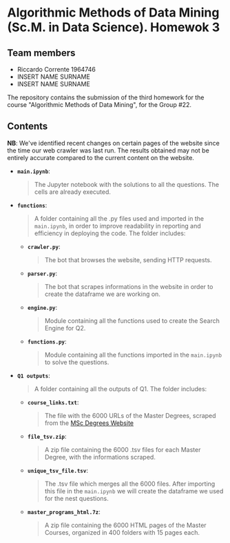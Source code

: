 # Algorithmic Methods of Data Mining (Sc.M. in Data Science). Homewok 3

## Team members
* Riccardo Corrente 1964746
* INSERT NAME SURNAME 
* INSERT NAME SURNAME 

The repository contains the submission of the third homework for the course "Algorithmic Methods of Data Mining", for the Group #22.
## Contents

**NB**: We've identified recent changes on certain pages of the website since the time our web crawler was last run. The results obtained may not be entirely accurate compared to the current content on the website.

* __`main.ipynb`__:
    > The Jupyter notebook with the solutions to all the questions. The cells are already executed.
* __`functions`__:
    > A folder containing all the .py files used and imported in the `main.ipynb`, in order to improve readability in reporting and efficiency in deploying the code. The folder includes:
    * __`crawler.py`__:
        > The bot that browses the website, sending HTTP requests.
    * __`parser.py`__:
        > The bot that scrapes informations in the website in order to create the dataframe we are working on.
    * __`engine.py`__:
        > Module containing all the functions used to create the Search Engine for Q2.
    * __`functions.py`__:
        > Module containing all the functions imported in the `main.ipynb` to solve the questions.
* __`Q1 outputs`__:
    > A folder containing all the outputs of Q1. The folder includes:
    * __`course_links.txt`__:
        > The file with the 6000 URLs of the Master Degrees, scraped from the [MSc Degrees Website](https://www.findamasters.com/masters-degrees/msc-degrees/)
    * __`file_tsv.zip`__:
        > A zip file containing the 6000 .tsv files for each Master Degree, with the informations scraped.
    * __`unique_tsv_file.tsv`__:
        > The .tsv file which merges all the 6000 files. After importing this file in the `main.ipynb` we will create the dataframe we used for the nest questions.
    * __`master_programs_html.7z`__:
        > A zip file containing the 6000 HTML pages of the Master Courses, organized in 400 folders with 15 pages each.

        
